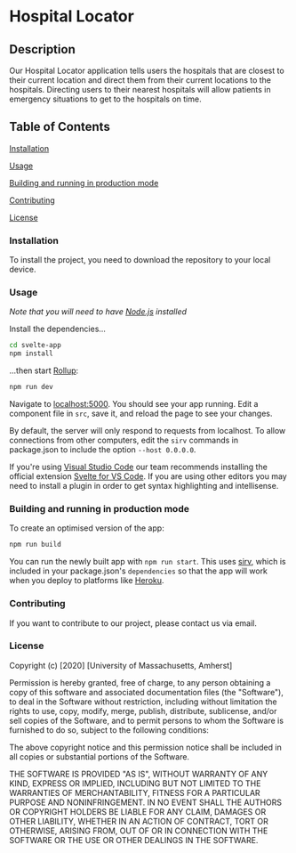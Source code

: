 # Hospital Locator

## Description 
Our Hospital Locator application tells users the hospitals that are closest to their current location and direct them from their current locations to the hospitals. Directing users to their nearest hospitals will allow patients in emergency situations to get to the hospitals on time. 

## Table of Contents
[Installation](#installation)

[Usage](#usage)

[Building and running in production mode](#building)

[Contributing](#contributing)

[License](#license)

<a name="installation"></a>
### Installation
To install the project, you need to download the repository to your local device. 

<a name="usage"></a>
### Usage
*Note that you will need to have [Node.js](https://nodejs.org/en/) installed*

Install the dependencies...

```bash
cd svelte-app
npm install
```

...then start [Rollup](https://rollupjs.org):

```bash
npm run dev
```

Navigate to [localhost:5000](http://localhost:5000). You should see your app running. Edit a component file in `src`, save it, and reload the page to see your changes.

By default, the server will only respond to requests from localhost. To allow connections from other computers, edit the `sirv` commands in package.json to include the option `--host 0.0.0.0`.

If you're using [Visual Studio Code](https://code.visualstudio.com/) our team recommends installing the official extension [Svelte for VS Code](https://marketplace.visualstudio.com/items?itemName=svelte.svelte-vscode). If you are using other editors you may need to install a plugin in order to get syntax highlighting and intellisense.

<a name="building"></a>
### Building and running in production mode

To create an optimised version of the app:

```bash
npm run build
```

You can run the newly built app with `npm run start`. This uses [sirv](https://github.com/lukeed/sirv), which is included in your package.json's `dependencies` so that the app will work when you deploy to platforms like [Heroku](https://heroku.com).

<a name="contributing"></a>
### Contributing
If you want to contribute to our project, please contact us via email.

<a name="license"></a>
### License
Copyright (c) [2020] [University of Massachusetts, Amherst]

Permission is hereby granted, free of charge, to any person obtaining a copy
of this software and associated documentation files (the "Software"), to deal
in the Software without restriction, including without limitation the rights
to use, copy, modify, merge, publish, distribute, sublicense, and/or sell
copies of the Software, and to permit persons to whom the Software is
furnished to do so, subject to the following conditions:

The above copyright notice and this permission notice shall be included in all
copies or substantial portions of the Software.

THE SOFTWARE IS PROVIDED "AS IS", WITHOUT WARRANTY OF ANY KIND, EXPRESS OR
IMPLIED, INCLUDING BUT NOT LIMITED TO THE WARRANTIES OF MERCHANTABILITY,
FITNESS FOR A PARTICULAR PURPOSE AND NONINFRINGEMENT. IN NO EVENT SHALL THE
AUTHORS OR COPYRIGHT HOLDERS BE LIABLE FOR ANY CLAIM, DAMAGES OR OTHER
LIABILITY, WHETHER IN AN ACTION OF CONTRACT, TORT OR OTHERWISE, ARISING FROM,
OUT OF OR IN CONNECTION WITH THE SOFTWARE OR THE USE OR OTHER DEALINGS IN THE
SOFTWARE.
